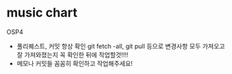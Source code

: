 # music chart
OSP4
- 풀리퀘스트, 커밋 항상 확인 git fetch -all, git pull 등으로 변경사항 모두 가져오고 잘 가져와졌는지 꼭 확인한 뒤에 작업할것!!!!
- 메모나 커밋들 꼼꼼히 확인하고 작업해주세요!
